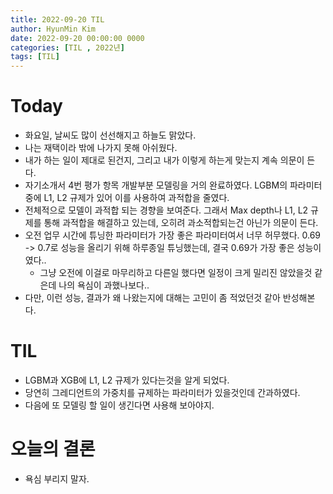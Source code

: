 ```yaml
---
title: 2022-09-20 TIL
author: HyunMin Kim
date: 2022-09-20 00:00:00 0000
categories: [TIL , 2022년]
tags: [TIL]
---
```


# Today
- 화요일, 날씨도 많이 선선해지고 하늘도 맑았다.
- 나는 재택이라 밖에 나가지 못해 아쉬웠다.
- 내가 하는 일이 제대로 된건지, 그리고 내가 이렇게 하는게 맞는지 계속 의문이 든다.
- 자기소개서 4번 평가 항목 개발부분 모델링을 거의 완료하였다. LGBM의 파라미터 중에 L1, L2 규제가 있어 이를 사용하여 과적합을 줄였다.
- 전체적으로 모델이 과적합 되는 경향을 보여준다. 그래서 Max depth나 L1, L2 규제를 통해 과적합을 해결하고 있는데, 오히려 과소적합되는건 아닌가 의문이 든다.
- 오전 업무 시간에 튜닝한 파라미터가 가장 좋은 파라미터여서 너무 허무했다. 0.69 -> 0.7로 성능을 올리기 위해 하루종일 튜닝했는데, 결국 0.69가 가장 좋은 성능이였다..
    - 그냥 오전에 이걸로 마무리하고 다른일 했다면 일정이 크게 밀리진 않았을것 같은데 나의 욕심이 과했나보다..
- 다만, 이런 성능, 결과가 왜 나왔는지에 대해는 고민이 좀 적었던것 같아 반성해본다.

# TIL
- LGBM과 XGB에 L1, L2 규제가 있다는것을 알게 되었다.
- 당연히 그레디언트의 가중치를 규제하는 파라미터가 있을것인데 간과하였다.
- 다음에 또 모델링 할 일이 생긴다면 사용해 보아야지.

# 오늘의 결론
- 욕심 부리지 말자.